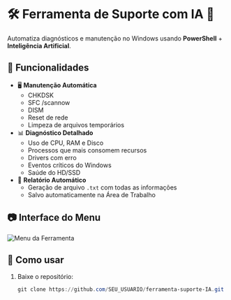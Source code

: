# 🛠️ Ferramenta de Suporte com IA 🤖

Automatiza diagnósticos e manutenção no Windows usando **PowerShell** + **Inteligência Artificial**.

## 📌 Funcionalidades
- 🖥️ **Manutenção Automática**
  - CHKDSK
  - SFC /scannow
  - DISM
  - Reset de rede
  - Limpeza de arquivos temporários
- 📊 **Diagnóstico Detalhado**
  - Uso de CPU, RAM e Disco
  - Processos que mais consomem recursos
  - Drivers com erro
  - Eventos críticos do Windows
  - Saúde do HD/SSD
- 📄 **Relatório Automático**
  - Geração de arquivo `.txt` com todas as informações
  - Salvo automaticamente na Área de Trabalho

## 📷 Interface do Menu
![Menu da Ferramenta](menu.png)

## 🚀 Como usar
1. Baixe o repositório:
   ```powershell
   git clone https://github.com/SEU_USUARIO/ferramenta-suporte-IA.git
